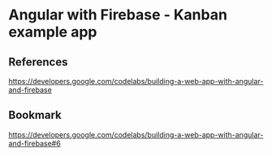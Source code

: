# Angular with Firebase - Kanban example app

## References
https://developers.google.com/codelabs/building-a-web-app-with-angular-and-firebase

## Bookmark

https://developers.google.com/codelabs/building-a-web-app-with-angular-and-firebase#6

